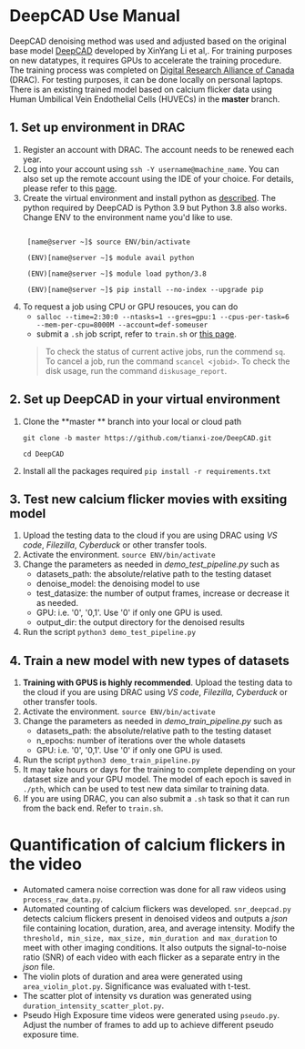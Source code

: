 # DeepCAD Use Manual

DeepCAD denoising method was used and adjusted based on the original base model [DeepCAD](https://github.com/cabooster/DeepCAD) developed by XinYang Li et al,. For training purposes on new datatypes, it requires GPUs to accelerate the training procedure. The training process was completed on [Digital Research Alliance of Canada](https://alliancecan.ca/en) (DRAC). For testing purposes, it can be done locally on personal laptops. There is an existing trained model based on calcium flicker data using Human Umbilical Vein Endothelial Cells (HUVECs) in the **master** branch.

## 1. Set up environment in DRAC

1. Register an account with DRAC. The account needs to be renewed each year. 
2. Log into your account using `ssh -Y username@machine_name`. You can also set up the remote account using the IDE of your choice. For details, please refer to this [page](https://docs.alliancecan.ca/wiki/SSH). 
3. Create the virtual environment and install python as [described](https://docs.alliancecan.ca/wiki/Python). The python required by DeepCAD is Python 3.9 but Python 3.8 also works. Change ENV to the environment name you'd like to use.
	```[name@server ~]$ virtualenv --no-download ENV

	 [name@server ~]$ source ENV/bin/activate

	 (ENV)[name@server ~]$ module avail python

	 (ENV)[name@server ~]$ module load python/3.8

	 (ENV)[name@server ~]$ pip install --no-index --upgrade pip
5. To request a job using CPU or GPU resouces, you can do
     - `salloc --time=2:30:0 --ntasks=1 --gres=gpu:1 --cpus-per-task=6 --mem-per-cpu=8000M --account=def-someuser`
     - submit a `.sh` job script, refer to `train.sh` or [this page](https://docs.alliancecan.ca/wiki/Running_jobs#GPU_job). 
     >To check the status of current active jobs, run the commend `sq`. 
     To cancel a job, run the command `scancel <jobid>`.
     To check the disk usage, run the command `diskusage_report`.
## 2. Set up DeepCAD in your virtual environment
1. Clone the **master ** branch into your local or cloud path

	`git clone -b master https://github.com/tianxi-zoe/DeepCAD.git`

	`cd DeepCAD`
3. Install all the packages required
	`pip install -r requirements.txt`
	
## 3. Test new calcium flicker movies with exsiting model
1. Upload the testing data to the cloud if you are using DRAC using *VS code*, *Filezilla*, *Cyberduck* or other transfer tools. 
2. Activate the environment.
	`source ENV/bin/activate`
4. Change the parameters as needed in *demo_test_pipeline.py* such as 
    - datasets_path: the absolute/relative path to the testing dataset
    - denoise_model: the denoising model to use
    - test_datasize: the number of output frames, increase or decrease it as needed.
    - GPU: i.e. '0', '0,1'. Use '0' if only one GPU is used.
    -  output_dir: the output directory for the denoised results
 3. Run the script
	 `python3 demo_test_pipeline.py`

## 4. Train a new model with new types of datasets

1. **Training with GPUS is highly recommended**. Upload the testing data to the cloud if you are using DRAC using *VS code*, *Filezilla*, *Cyberduck* or other transfer tools. 
2. Activate the environment.
	`source ENV/bin/activate`
3. Change the parameters as needed in *demo_train_pipeline.py* such as 
    - datasets_path: the absolute/relative path to the testing dataset
    - n_epochs: number of iterations over the whole datasets 
    - GPU: i.e. '0', '0,1'. Use '0' if only one GPU is used.
 4. Run the script
	 `python3 demo_train_pipeline.py`
 5. It may take hours or days for the training to complete depending on your dataset size and your GPU model. The model of each epoch is saved in `./pth`, which can be used to test new data similar to training data. 
 6. If you are using DRAC, you can also submit a `.sh` task so that it can run from the back end. Refer to `train.sh`.

# Quantification of calcium flickers in the video
- Automated camera noise correction was done for all raw videos using `process_raw_data.py`.
- Automated counting of calcium flickers was developed. `snr_deepcad.py` detects calcium flickers present in denoised videos and outputs a *json* file containing location, duration, area, and average intensity. Modify the `threshold, min_size, max_size, min_duration and max_duration` to meet with other imaging conditions. It also outputs the signal-to-noise ratio (SNR) of each video with each flicker as a separate entry in the *json* file. 
- The violin plots of duration and area were generated using `area_violin_plot.py`. Significance was evaluated with t-test.
- The scatter plot of intensity vs duration was generated using `duration_intensity_scatter_plot.py`.
- Pseudo High Exposure time videos were generated using `pseudo.py`. Adjust the number of frames to add up to achieve different pseudo exposure time. 
